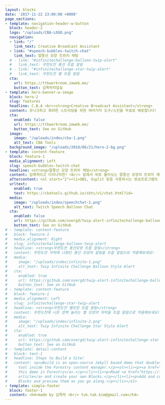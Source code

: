 ```yaml
---
layout: blocks
date: '2017-11-22 23:00:00 +0000'
page_sections:
- template: navigation-header-w-button
  block: header-2
  logo: "/uploads/CBA-LOGO.png"
  navigation:
  - link: "/"
    link_text: Creative Broadcast Assistant
  - link: "#speech-bubbles-twitch-chat"
    link_text: 말풍선 모양 트위치 채팅
  # - link: "#infinitechallenge-balloon-twip-alert"
  #   link_text: 무한도전 풍선 트윕 알림
  # - link: "#infinitechallenge-star-twip-alert"
  #   link_text: 무한도전 별 트윕 알림
  cta:
    url: https://ttkworkroom.imweb.me/
    button_text: 김뚝딱작업실
- template: hero-banner-w-image
  block: hero-2
  slug: features
  headline: C.B.A <br><strong>Creative Broadcast Assistant</strong>
  content: 유니크하고 화려한 스트리밍을 위한 여러가지 도구/스킨을 무료로 배포합니다! 
  cta:
    enabled: false
    url: https://ttkworkroom.imweb.me/
    button_text: See on GitHub
  image:
    image: "/uploads/index/cba-1.png"
    alt_text: CBA Tools
  background_image: "/uploads/2018/06/21/hero-2-bg.png"
- template: content-feature
  block: feature-1
  media_alignment: Left
  slug: speech-bubbles-twitch-chat
  headline: <strong>말풍선 모양 트위치 채팅</strong>
  content: 입체적이고 다이나믹한! <br/> 밑에서 위로 올라오는 말풍선 모양의 트위치 채팅창 <h3>사용법</h3><br/><ol><li>밑에 트위치 ID를 입력하시고 주소를 복사해주세요!</li></ol><br/><input id='twitchID' onkeyup='printName()' placeholder='트위치ID'/>
  aftercontent: <ol start="2"><li>OBS, Xsplit 등등 사용하시는 방송프로그램의 브라우저 위젯에 복사한 주소를 넣어 만들어 주세요!<br/>*추천 사이즈 - 너비 1700 높이 600</li><li>위젯을 원하는 곳에 위치하고 사이즈로 조절해주세요!</li><li>즐거운 방송되세요! 😆</li></ol>
  urltext:
    enabled: true
    text: https://cbatools.github.io/sbtc/v1/chat.html?id=
  media:
    image: "/uploads/index/speechchat-1.png"
    alt_text: Twitch Speech Balloon Chat
  cta:
    enabled: false
    url: https://github.com/overgd/twip-alert-infinitechallenge-balloon
    button_text: See on GitHub
# - template: content-feature
#   block: feature-1
#   media_alignment: Right
#   slug: infinitechallenge-balloon-twip-alert
#   headline: <strong>무한도전 풍선모양 트윕 알림</strong>
#   content: 무한도전 자막에 나왔던 풍선 모양의 알림을 트윕 알림으로 적용해보세요!
#   media:
#     image: "/uploads/index/infinite-1.png"
#     alt_text: Twip Infinite Challenge Balloon Style Alert
#   cta:
#     enabled: true
#     url: https://github.com/overgd/twip-alert-infinitechallenge-balloon
#     button_text: See on GitHub
# - template: content-feature
#   block: feature-1
#   media_alignment: Left
#   slug: infinitechallenge-star-twip-alert
#   headline: <strong>무한도전 별모양 트윕 알림</strong>
#   content: 무한도전에 나온 깜짝 놀라는 별 모양의 자막을 트윕 알림으로 적용해보세요!
#   media:
#     image: "/uploads/index/infinite-2.png"
#     alt_text: Twip Infinite Challenge Star Style Alert
#   cta:
#     enabled: true
#     url: https://github.com/overgd/twip-alert-infinitechallenge-star
#     button_text: See on GitHub
# - template: detail-content
#   block: text-1
#   headline: Steps to Build a Site!
#   content: <p>uBuild is an open-source Jekyll based demo that doubles as a builder
#     tool inside the Forestry content manager.</p><ol><li><p><a href="https://app.forestry.io/quick-start?repo=forestryio/ubuild-jekyll&provider=github&engine=jekyll">Import
#     this demo in Forestry</a>.</p></li><li><p>Read <a href="https://forestry.io/blog/ubuild-a-new-theme-for-static-sites-using-blocks/">our
#     article</a> and create your own Blocks.</p></li><li><p>Add and customize the available
#     Blocks and preview them as you go along.</p></li></ol>
- template: simple-footer
  block: footer-1
  content: <h4>made by 김뚝딱 <br/> tuk.tak.kim@gmail.com</h4>
---
```


